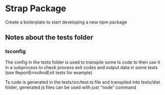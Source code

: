 # Strap Package

Create a boilerplate to start developing a new npm package

## Notes about the tests folder

### tsconfig

The config in the tests folder is used to transpile some ts code to then use it in a subprocess to check process exit codes and output data in some tests (see ReportErrorAndExit tests for example)

Ts code is generated in the tests/src/test.ts file and transpiled into tests/dist folder, generated js files can be used with just "node" command
